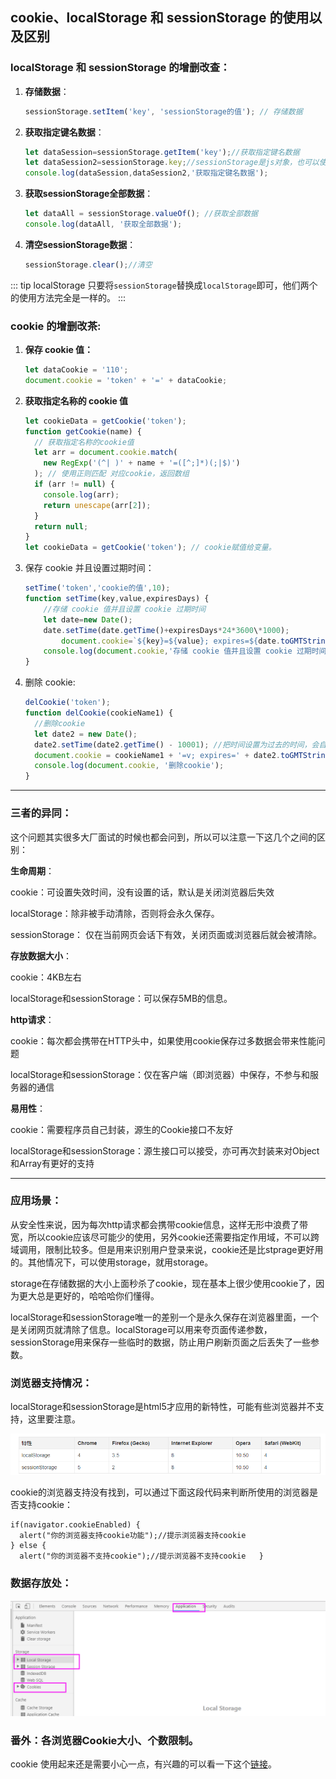 ## cookie、localStorage 和 sessionStorage 的使用以及区别

### localStorage 和 sessionStorage 的增删改查：

1. **存储数据**：

   ```js
   sessionStorage.setItem('key', 'sessionStorage的值'); // 存储数据
   ```
2. **获取指定键名数据**：

    ```js
    let dataSession=sessionStorage.getItem('key');//获取指定键名数据
    let dataSession2=sessionStorage.key;//sessionStorage是js对象，也可以使用key的方式来获取值
    console.log(dataSession,dataSession2,'获取指定键名数据');
    ```

3. **获取sessionStorage全部数据**：

    ```js
    let dataAll = sessionStorage.valueOf(); //获取全部数据
    console.log(dataAll, '获取全部数据');
    ```

4. **清空sessionStorage数据**： 

    ```js
    sessionStorage.clear();//清空
    ```

::: tip localStorage
只要将`sessionStorage`替换成`localStorage`即可，他们两个的使用方法完全是一样的。
:::

### cookie 的增删改茶:

1. **保存 cookie 值：**

   ```js
   let dataCookie = '110';
   document.cookie = 'token' + '=' + dataCookie;
   ```

2. **获取指定名称的 cookie 值**

   ```js
   let cookieData = getCookie('token');
   function getCookie(name) {
     // 获取指定名称的cookie值
     let arr = document.cookie.match(
       new RegExp('(^| )' + name + '=([^;]*)(;|$)')
     ); // 使用正则匹配 对应cookie，返回数组
     if (arr != null) {
       console.log(arr);
       return unescape(arr[2]);
     }
     return null;
   }
   let cookieData = getCookie('token'); // cookie赋值给变量。
   ```

3. 保存 cookie 并且设置过期时间：

   ```js
   setTime('token','cookie的值',10);
   function setTime(key,value,expiresDays) {
       //存储 cookie 值并且设置 cookie 过期时间
       let date=new Date();
       date.setTime(date.getTime()+expiresDays*24*3600\*1000);
           document.cookie=`${key}=${value}; expires=${date.toGMTString()}`;
       console.log(document.cookie,'存储 cookie 值并且设置 cookie 过期时间');
   }
   ```

4. 删除 cookie:

   ```js
   delCookie('token');
   function delCookie(cookieName1) {
     //删除cookie
     let date2 = new Date();
     date2.setTime(date2.getTime() - 10001); //把时间设置为过去的时间，会自动删除
     document.cookie = cookieName1 + '=v; expires=' + date2.toGMTString();
     console.log(document.cookie, '删除cookie');
   }
   ```

---

### 三者的异同：

这个问题其实很多大厂面试的时候也都会问到，所以可以注意一下这几个之间的区别：

**生命周期**：

cookie：可设置失效时间，没有设置的话，默认是关闭浏览器后失效

localStorage：除非被手动清除，否则将会永久保存。

sessionStorage： 仅在当前网页会话下有效，关闭页面或浏览器后就会被清除。

**存放数据大小**：

cookie：4KB左右

localStorage和sessionStorage：可以保存5MB的信息。

**http请求**：

cookie：每次都会携带在HTTP头中，如果使用cookie保存过多数据会带来性能问题

localStorage和sessionStorage：仅在客户端（即浏览器）中保存，不参与和服务器的通信

**易用性**：

cookie：需要程序员自己封装，源生的Cookie接口不友好

localStorage和sessionStorage：源生接口可以接受，亦可再次封装来对Object和Array有更好的支持

---

### 应用场景：

从安全性来说，因为每次http请求都会携带cookie信息，这样无形中浪费了带宽，所以cookie应该尽可能少的使用，另外cookie还需要指定作用域，不可以跨域调用，限制比较多。但是用来识别用户登录来说，cookie还是比stprage更好用的。其他情况下，可以使用storage，就用storage。

storage在存储数据的大小上面秒杀了cookie，现在基本上很少使用cookie了，因为更大总是更好的，哈哈哈你们懂得。

localStorage和sessionStorage唯一的差别一个是永久保存在浏览器里面，一个是关闭网页就清除了信息。localStorage可以用来夸页面传递参数，sessionStorage用来保存一些临时的数据，防止用户刷新页面之后丢失了一些参数。


### 浏览器支持情况：

localStorage和sessionStorage是html5才应用的新特性，可能有些浏览器并不支持，这里要注意。

![](https://github.com/OBKoro1/articleImg_src/blob/master/juejin/15ff2d54764e53af?raw=true)

cookie的浏览器支持没有找到，可以通过下面这段代码来判断所使用的浏览器是否支持cookie：

    if(navigator.cookieEnabled) {
      alert("你的浏览器支持cookie功能");//提示浏览器支持cookie  
    } else {
      alert("你的浏览器不支持cookie");//提示浏览器不支持cookie   }

### 数据存放处：

![Cookie、localStorage、sessionStorage数据存放处](https://github.com/OBKoro1/articleImg_src/blob/master/juejin/15ff2f727028f37b?raw=true)


### 番外：各浏览器Cookie大小、个数限制。

cookie 使用起来还是需要小心一点，有兴趣的可以看一下这个[链接](https://www.cnblogs.com/henryhappier/archive/2011/03/03/1969564.html)。

